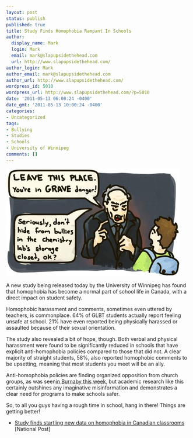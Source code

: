 ```yaml
---
layout: post
status: publish
published: true
title: Study Finds Homophobia Rampant In Schools
author:
  display_name: Mark
  login: Mark
  email: mark@slapupsidethehead.com
  url: http://www.slapupsidethehead.com/
author_login: Mark
author_email: mark@slapupsidethehead.com
author_url: http://www.slapupsidethehead.com/
wordpress_id: 5010
wordpress_url: http://www.slapupsidethehead.com/?p=5010
date: '2011-05-13 06:00:24 -0400'
date_gmt: '2011-05-13 10:00:24 -0400'
categories:
- Uncategorized
tags:
- Bullying
- Studies
- Schools
- University of Winnipeg
comments: []
---
```

![A threatening-looking man startles a student:](/wp-content/media/2011/05/dire-warning.jpg "Jean Chretien?")

A new study being released today by the University of Winnipeg has found that homophobia has become a normal part of school life in Canada, with a direct impact on student safety.

Homophobic harassment and comments, sometimes even uttered by teachers, is commonplace. 64% of GLBT students actually report feeling unsafe at school. 21% have even reported being physically harassed or assaulted because of their sexual orientation.

The study also revealed a bit of hope, though. Both verbal and physical harassment were found to be significantly reduced in schools that have explicit anti-homophobia policies compared to those that did not. A clear majority of straight students, 58%, also reported homophobic comments to be upsetting, meaning that most students you meet will be an ally.

Anti-homophobia policies are finding organized opposition from church groups, as was seen[in Burnaby this week](http://www.slapupsidethehead.com/2011/05/anti-gay-parents-protest-school-non-discrimination-policy/ "Anti-Gay Parents Protest School Non-Discrimination Policy"), but academic research like this certainly outshines any imaginative misinformation and demonstrates a clear need for programs to make schools safer.

So, to all you guys having a rough time in school, hang in there! Things are getting better!

- [Study finds startling new data on homophobia in Canadian classrooms](http://news.nationalpost.com/2011/05/12/study-finds-startling-new-data-on-homophobia-in-canadian-classrooms/) [National Post]
